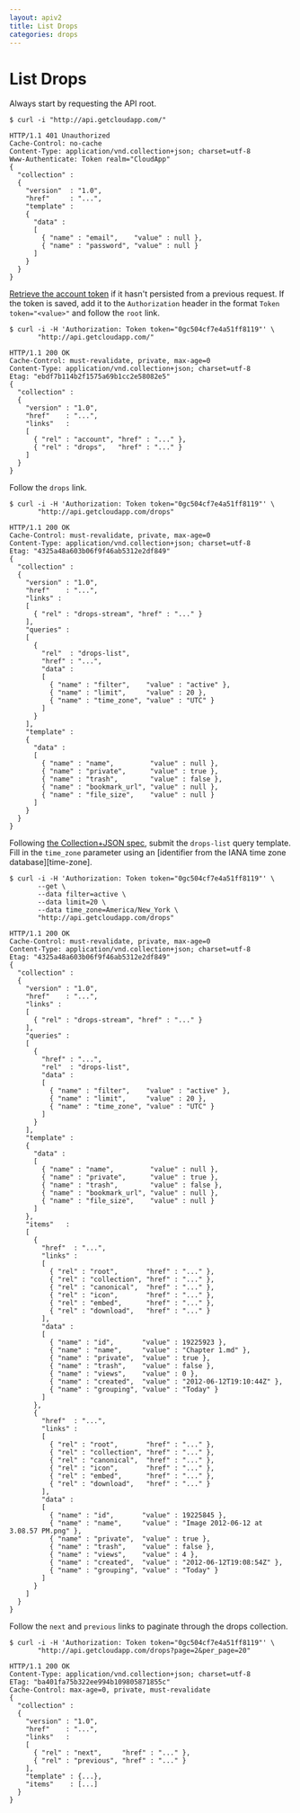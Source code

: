 ```yaml
---
layout: apiv2
title: List Drops
categories: drops
---
```


# List Drops

Always start by requesting the API root.

    $ curl -i "http://api.getcloudapp.com/"

    HTTP/1.1 401 Unauthorized
    Cache-Control: no-cache
    Content-Type: application/vnd.collection+json; charset=utf-8
    Www-Authenticate: Token realm="CloudApp"
    {
      "collection" :
      {
        "version"  : "1.0",
        "href"     : "...",
        "template" :
        {
          "data" :
          [
            { "name" : "email",    "value" : null },
            { "name" : "password", "value" : null }
          ]
        }
      }
    }

[Retrieve the account token](/token) if it hasn't persisted from a previous
request. If the token is saved, add it to the `Authorization` header in the
format `Token token="<value>"` and follow the `root` link.

    $ curl -i -H 'Authorization: Token token="0gc504cf7e4a51ff8119"' \
           "http://api.getcloudapp.com/"

    HTTP/1.1 200 OK
    Cache-Control: must-revalidate, private, max-age=0
    Content-Type: application/vnd.collection+json; charset=utf-8
    Etag: "ebdf7b114b2f1575a69b1cc2e58082e5"
    {
      "collection" :
      {
        "version" : "1.0",
        "href"    : "...",
        "links"   :
        [
          { "rel" : "account", "href" : "..." },
          { "rel" : "drops",   "href" : "..." }
        ]
      }
    }

Follow the `drops` link.

    $ curl -i -H 'Authorization: Token token="0gc504cf7e4a51ff8119"' \
           "http://api.getcloudapp.com/drops"

    HTTP/1.1 200 OK
    Cache-Control: must-revalidate, private, max-age=0
    Content-Type: application/vnd.collection+json; charset=utf-8
    Etag: "4325a48a603b06f9f46ab5312e2df849"
    {
      "collection" :
      {
        "version" : "1.0",
        "href"    : "...",
        "links" :
        [
          { "rel" : "drops-stream", "href" : "..." }
        ],
        "queries" :
        [
          {
            "rel"  : "drops-list",
            "href" : "...",
            "data" :
            [
              { "name" : "filter",    "value" : "active" },
              { "name" : "limit",     "value" : 20 },
              { "name" : "time_zone", "value" : "UTC" }
            ]
          }
        ],
        "template" :
        {
          "data" :
          [
            { "name" : "name",         "value" : null },
            { "name" : "private",      "value" : true },
            { "name" : "trash",        "value" : false },
            { "name" : "bookmark_url", "value" : null },
            { "name" : "file_size",    "value" : null }
          ]
        }
      }
    }

Following [the Collection+JSON spec][queries], submit the `drops-list` query
template. Fill in the `time_zone` parameter using an
[identifier from the IANA time zone database][time-zone].

[queries]:   http://amundsen.com/media-types/collection/format/#query-templates
[time-zime]: http://en.wikipedia.org/wiki/IANA_time_zone_database

    $ curl -i -H 'Authorization: Token token="0gc504cf7e4a51ff8119"' \
           --get \
           --data filter=active \
           --data limit=20 \
           --data time_zone=America/New_York \
           "http://api.getcloudapp.com/drops"

    HTTP/1.1 200 OK
    Cache-Control: must-revalidate, private, max-age=0
    Content-Type: application/vnd.collection+json; charset=utf-8
    Etag: "4325a48a603b06f9f46ab5312e2df849"
    {
      "collection" :
      {
        "version" : "1.0",
        "href"    : "...",
        "links" :
        [
          { "rel" : "drops-stream", "href" : "..." }
        ],
        "queries" :
        [
          {
            "href" : "...",
            "rel"  : "drops-list",
            "data" :
            [
              { "name" : "filter",    "value" : "active" },
              { "name" : "limit",     "value" : 20 },
              { "name" : "time_zone", "value" : "UTC" }
            ]
          }
        ],
        "template" :
        {
          "data" :
          [
            { "name" : "name",         "value" : null },
            { "name" : "private",      "value" : true },
            { "name" : "trash",        "value" : false },
            { "name" : "bookmark_url", "value" : null },
            { "name" : "file_size",    "value" : null }
          ]
        },
        "items"   :
        [
          {
            "href"  : "...",
            "links" :
            [
              { "rel" : "root",       "href" : "..." },
              { "rel" : "collection", "href" : "..." },
              { "rel" : "canonical",  "href" : "..." },
              { "rel" : "icon",       "href" : "..." },
              { "rel" : "embed",      "href" : "..." },
              { "rel" : "download",   "href" : "..." }
            ],
            "data" :
            [
              { "name" : "id",       "value" : 19225923 },
              { "name" : "name",     "value" : "Chapter 1.md" },
              { "name" : "private",  "value" : true },
              { "name" : "trash",    "value" : false },
              { "name" : "views",    "value" : 0 },
              { "name" : "created",  "value" : "2012-06-12T19:10:44Z" },
              { "name" : "grouping", "value" : "Today" }
            ]
          },
          {
            "href"  : "...",
            "links" :
            [
              { "rel" : "root",       "href" : "..." },
              { "rel" : "collection", "href" : "..." },
              { "rel" : "canonical",  "href" : "..." },
              { "rel" : "icon",       "href" : "..." },
              { "rel" : "embed",      "href" : "..." },
              { "rel" : "download",   "href" : "..." }
            ],
            "data" :
            [
              { "name" : "id",       "value" : 19225845 },
              { "name" : "name",     "value" : "Image 2012-06-12 at 3.08.57 PM.png" },
              { "name" : "private",  "value" : true },
              { "name" : "trash",    "value" : false },
              { "name" : "views",    "value" : 4 },
              { "name" : "created",  "value" : "2012-06-12T19:08:54Z" },
              { "name" : "grouping", "value" : "Today" }
            ]
          }
        ]
      }
    }

Follow the `next` and `previous` links to paginate through the drops collection.

    $ curl -i -H 'Authorization: Token token="0gc504cf7e4a51ff8119"' \
           "http://api.getcloudapp.com/drops?page=2&per_page=20"

    HTTP/1.1 200 OK
    Content-Type: application/vnd.collection+json; charset=utf-8
    ETag: "ba401fa75b322ee994b109805871855c"
    Cache-Control: max-age=0, private, must-revalidate
    {
      "collection" :
      {
        "version" : "1.0",
        "href"    : "...",
        "links"   :
        [
          { "rel" : "next",     "href" : "..." },
          { "rel" : "previous", "href" : "..." }
        ],
        "template" : {...},
        "items"    : [...]
      }
    }
